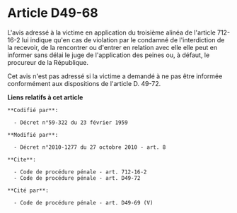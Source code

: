 # Article D49-68

L'avis adressé à la victime en application du troisième alinéa de l'article 712-16-2 lui indique qu'en cas de violation par
le condamné de l'interdiction de la recevoir, de la rencontrer ou d'entrer en relation avec elle elle peut en informer sans
délai le juge de l'application des peines ou, à défaut, le procureur de la République. 

Cet avis n'est pas adressé si la victime a demandé à ne pas être informée conformément aux dispositions de l'article D.
49-72.

**Liens relatifs à cet article**

	**Codifié par**:

	  - Décret n°59-322 du 23 février 1959

	**Modifié par**:

	  - Décret n°2010-1277 du 27 octobre 2010 - art. 8

	**Cite**:

	  - Code de procédure pénale - art. 712-16-2
	  - Code de procédure pénale - art. D49-72

	**Cité par**:

	  - Code de procédure pénale - art. D49-69 (V)
